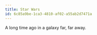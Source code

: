 ```yaml
---
title: Star Wars
id: 6c85a9be-1ca3-4810-af02-a55ab2d7471a
---
```

A long time ago in a galaxy far, far away.
